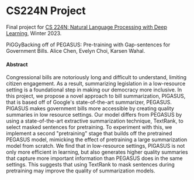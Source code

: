 # CS224N Project
Final project for [CS 224N: Natural Language Processing with Deep Learning](http://web.stanford.edu/class/cs224n/), Winter 2023.

PiGGyBacking off of PEGASUS: Pre-training with Gap-sentences for Government Bills. Alice Chen, Evelyn Choi, Karsen Wahal.

#### Abstract
Congressional bills are notoriously long and difficult to understand, limiting citizen engagement. As a result, summarizing legislation in a low-resource setting is a foundational step in making our democracy more inclusive. In this project, we propose a novel approach to bill summarization, PIGASUS, that is based off of Google's state-of-the-art summarizer, PEGASUS. PIGASUS makes government bills more accessible by creating quality summaries in low resource settings. Our model differs from PEGASUS by using a state-of-the-art extractive summarization technique, TextRank, to select masked sentences for pretraining. To experiment with this, we implement a second "pretraining" stage that builds off the pretrained PEGASUS model, mimicking the effect of pretraining a large summarization model from scratch. We find that in low-resource settings, PIGASUS is not only more efficient in learning, but also generates higher quality summaries that capture more important information than PEGASUS does in the same settings. This suggests that using TextRank to mask sentences during pretraining may improve the quality of summarization models.
